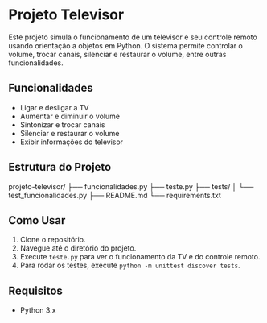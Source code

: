 # Projeto Televisor

Este projeto simula o funcionamento de um televisor e seu controle remoto usando orientação a objetos em Python. O sistema permite controlar o volume, trocar canais, silenciar e restaurar o volume, entre outras funcionalidades.

## Funcionalidades

- Ligar e desligar a TV
- Aumentar e diminuir o volume
- Sintonizar e trocar canais
- Silenciar e restaurar o volume
- Exibir informações do televisor

## Estrutura do Projeto

projeto-televisor/
├── funcionalidades.py
├── teste.py
├── tests/
│   └── test_funcionalidades.py
├── README.md
└── requirements.txt

## Como Usar

1. Clone o repositório.
2. Navegue até o diretório do projeto.
3. Execute `teste.py` para ver o funcionamento da TV e do controle remoto.
4. Para rodar os testes, execute `python -m unittest discover tests`.

## Requisitos

- Python 3.x
